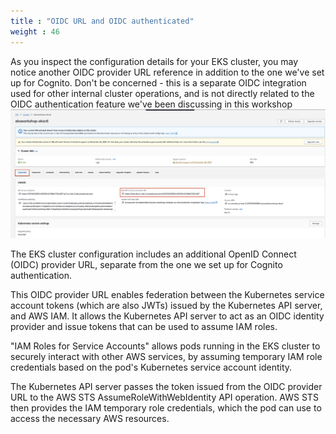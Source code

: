 ```yaml
---
title : "OIDC URL and OIDC authenticated"
weight : 46
---
```


As you inspect the configuration details for your EKS cluster, you may notice another OIDC provider URL reference in addition to the one we've set up for Cognito. Don't be concerned - this is a separate OIDC integration used for other internal cluster operations, and is not directly related to the OIDC authentication feature we've been discussing in this workshop
![oidc_eks_observability](/static/images/iam/oidc-cognito/oidc-eks-openid-connecturl.jpg)

The EKS cluster configuration includes an additional OpenID Connect (OIDC) provider URL, separate from the one we set up for Cognito authentication.

This OIDC provider URL enables federation between the Kubernetes service account tokens (which are also JWTs) issued by the Kubernetes API server, and AWS IAM. It allows the Kubernetes API server to act as an OIDC identity provider and issue tokens that can be used to assume IAM roles.

"IAM Roles for Service Accounts" allows pods running in the EKS cluster to securely interact with other AWS services, by assuming temporary IAM role credentials based on the pod's Kubernetes service account identity.

The Kubernetes API server passes the token issued from the OIDC provider URL to the AWS STS AssumeRoleWithWebIdentity API operation. AWS STS then provides the IAM temporary role credentials, which the pod can use to access the necessary AWS resources.
